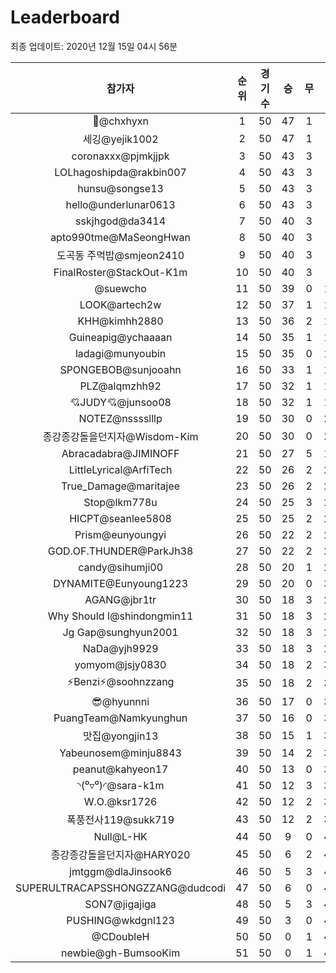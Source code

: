 # Leaderboard
최종 업데이트: 2020년 12월 15일 04시 56분




| 참가자 | 순위 | 경기수 | 승 | 무 | 패 | 승점 |
|:---:|:---:|:---:|:---:|:---:|:---:|:---:|
| 👑@chxhyxn | 1 | 50 | 47 | 1 | 2 | 142 |
| 세깅@yejik1002 | 2 | 50 | 47 | 1 | 2 | 142 |
| coronaxxx@pjmkjjpk | 3 | 50 | 43 | 3 | 4 | 132 |
| LOLhagoshipda@rakbin007 | 4 | 50 | 43 | 3 | 4 | 132 |
| hunsu@songse13 | 5 | 50 | 43 | 3 | 4 | 132 |
| hello@underlunar0613 | 6 | 50 | 43 | 3 | 4 | 132 |
| sskjhgod@da3414 | 7 | 50 | 40 | 3 | 7 | 123 |
| apto990tme@MaSeongHwan | 8 | 50 | 40 | 3 | 7 | 123 |
| 도곡동 주먹밥@smjeon2410 | 9 | 50 | 40 | 3 | 7 | 123 |
| FinalRoster@StackOut-K1m | 10 | 50 | 40 | 3 | 7 | 123 |
| @suewcho | 11 | 50 | 39 | 0 | 11 | 117 |
| LOOK@artech2w | 12 | 50 | 37 | 1 | 12 | 112 |
| KHH@kimhh2880 | 13 | 50 | 36 | 2 | 12 | 110 |
| Guineapig@ychaaaan | 14 | 50 | 35 | 1 | 14 | 106 |
| ladagi@munyoubin | 15 | 50 | 35 | 0 | 15 | 105 |
| SPONGEBOB@sunjooahn | 16 | 50 | 33 | 1 | 16 | 100 |
| PLZ@alqmzhh92 | 17 | 50 | 32 | 1 | 17 | 97 |
| 💘JUDY💘@junsoo08 | 18 | 50 | 32 | 1 | 17 | 97 |
| NOTEZ@nsssslllp | 19 | 50 | 30 | 0 | 20 | 90 |
| 종강종강돌을던지자@Wisdom-Kim | 20 | 50 | 30 | 0 | 20 | 90 |
| Abracadabra@JIMINOFF | 21 | 50 | 27 | 5 | 18 | 86 |
| LittleLyrical@ArfiTech | 22 | 50 | 26 | 2 | 22 | 80 |
| True_Damage@maritajee | 23 | 50 | 26 | 2 | 22 | 80 |
| Stop@lkm778u | 24 | 50 | 25 | 3 | 22 | 78 |
| HICPT@seanlee5808 | 25 | 50 | 25 | 2 | 23 | 77 |
| Prism@eunyoungyi | 26 | 50 | 22 | 2 | 26 | 68 |
| GOD.OF.THUNDER@ParkJh38 | 27 | 50 | 22 | 2 | 26 | 68 |
| candy@sihumji00 | 28 | 50 | 20 | 1 | 29 | 61 |
| DYNAMITE@Eunyoung1223 | 29 | 50 | 20 | 0 | 30 | 60 |
| AGANG@jbr1tr | 30 | 50 | 18 | 3 | 29 | 57 |
| Why Should I@shindongmin11 | 31 | 50 | 18 | 3 | 29 | 57 |
| Jg Gap@sunghyun2001 | 32 | 50 | 18 | 3 | 29 | 57 |
| NaDa@yjh9929 | 33 | 50 | 18 | 3 | 29 | 57 |
| yomyom@jsjy0830 | 34 | 50 | 18 | 2 | 30 | 56 |
| ⚡Benzi⚡@soohnzzang | 35 | 50 | 18 | 2 | 30 | 56 |
| 😎@hyunnni | 36 | 50 | 17 | 0 | 33 | 51 |
| PuangTeam@Namkyunghun | 37 | 50 | 16 | 0 | 34 | 48 |
| 맛집@yongjin13 | 38 | 50 | 15 | 1 | 34 | 46 |
| Yabeunosem@minju8843 | 39 | 50 | 14 | 2 | 34 | 44 |
| peanut@kahyeon17 | 40 | 50 | 13 | 0 | 37 | 39 |
| ◝(⁰▿⁰)◜@sara-k1m | 41 | 50 | 12 | 3 | 35 | 39 |
| W.O.@ksr1726 | 42 | 50 | 12 | 2 | 36 | 38 |
| 폭풍전사119@sukk719 | 43 | 50 | 12 | 2 | 36 | 38 |
| Null@L-HK | 44 | 50 | 9 | 0 | 41 | 27 |
| 종강종강돌을던지자@HARY020 | 45 | 50 | 6 | 2 | 42 | 20 |
| jmtggm@dlaJinsook6 | 46 | 50 | 5 | 3 | 42 | 18 |
| SUPERULTRACAPSSHONGZZANG@dudcodi | 47 | 50 | 6 | 0 | 44 | 18 |
| SON7@jigajiga | 48 | 50 | 5 | 3 | 42 | 18 |
| PUSHING@wkdgnl123 | 49 | 50 | 3 | 0 | 47 | 9 |
| @CDoubleH | 50 | 50 | 0 | 1 | 49 | 1 |
| newbie@gh-BumsooKim | 51 | 50 | 0 | 1 | 49 | 1 |